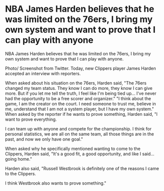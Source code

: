 #  NBA James Harden believes that he was limited on the 76ers, I bring my own system and want to prove that I can play with anyone 
  NBA James Harden believes that he was limited on the 76ers, I bring my own system and want to prove that I can play with anyone.

Photo/ Screenshot from Twitter. Today, new Clippers player James Harden accepted an interview with reporters.

When asked about his situation on the 76ers, Harden said, "The 76ers changed my team status. They know I can do more, they know I can give more. But if you let me tell the truth, I feel like I'm being tied up... I've never had the opportunity to be a free scorer and organizer." "I think about the game, I am the creator on the court. I need someone to trust me, believe in me, understand that I am not a system player, but I have my own system." When asked by the reporter if he wants to prove something, Harden said, "I want to prove everything.

I can team up with anyone and compete for the championship. I think for personal statistics, we are all on the same team, all those things are in the past, and now we only have one goal."

When asked why he specifically mentioned wanting to come to the Clippers, Harden said, "It's a good fit, a good opportunity, and like I said... going home."

Harden also said, "Russell Westbrook is definitely one of the reasons I came to the Clippers.

I think Westbrook also wants to prove something."